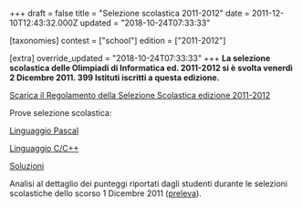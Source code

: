 +++
draft = false
title = "Selezione scolastica 2011-2012"
date = 2011-12-10T12:43:32.000Z
updated = "2018-10-24T07:33:33"

[taxonomies]
contest = ["school"]
edition = ["2011-2012"]

[extra]
override_updated = "2018-10-24T07:33:33"
+++
**La selezione scolastica delle Olimpiadi di Informatica ed. 2011-2012 si è svolta venerdì 2 Dicembre 2011. 399 Istituti iscritti a questa edizione.**
<!-- more -->


[Scarica il Regolamento della Selezione Scolastica edizione 2011-2012](<http://www.olimpiadi-informatica.it/files/OII-RegSelScolastica_dic2011(1).pdf>)

Prove selezione scolastica:

[Linguaggio Pascal](<http://www.olimpiadi-informatica.it/files/Selez_scol__2011_Pascal(1).pdf>)

[Linguaggio C/C++](<http://www.olimpiadi-informatica.it/files/Selez_scol__2011_C(1).pdf>)

[Soluzioni](http://www.olimpiadi-informatica.it/files/Selez_scol%20_2011_SOLUZIONI.pdf)

Analisi al dettaglio dei punteggi riportati dagli studenti durante le selezioni scolastiche dello scorso 1 Dicembre 2011 ([preleva](http://www.olimpiadi-informatica.it/files/Analisi%20risultati%202011.pdf)).
